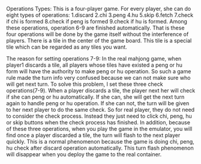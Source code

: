 Operations Types:
This is a four-player game. For every player, she can do eight types of operations:
1.discard
2.chi
3.peng
4.hu
5.skip
6.fetch
7.check if chi is formed
8.check if peng is formed
9.check if hu is formed.
Among these operations, operation 6-9 are finished automatically. That is these four operations
will be done by the game itself without the interference of players. There is a tile in the center of the game board. 
This tile is a special tile which can be regarded as any tiles you want.

The reason for setting operations 7-9:
In the real mahjong game, when player1 discards a tile, all players whose tiles have existed a peng or hu form
will have the authority to make peng or hu operation. So such a game rule made the turn info very confused because we can not make
sure who will get next turn. To solve this problem, I set these three check operations(7-9). When a player discards a tile, the 
player next her will check if she can peng or hu automatically. If she can, she will get the next turn again to handle peng or
hu operation. If she can not, the turn will be given to her next player to do the same check. So for real player, they do not need
to consider the check process. Instead they just need to click chi, peng, hu or skip buttons when the check process has finished.
In addition, because of these three operations, when you play the game in the emulator, you will find once a player discarded a tile,
the turn will flash to the next player quickly. This is a normal phenomenon because the game is doing chi, peng, hu check after discard
operation automatically. This turn flash phenomenon will disappear when you deploy the game to the real container.



